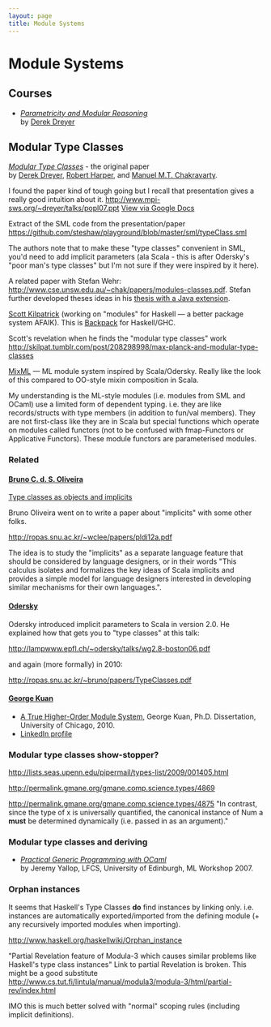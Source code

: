 ```yaml
---
layout: page
title: Module Systems
---
```


# Module Systems


## Courses

- [_Parametricity and Modular Reasoning_](https://wiki.mpi-sws.org/star/paramore)  
  by [Derek Dreyer][dreyer]


## Modular Type Classes

[_Modular Type Classes_](http://www.cse.unsw.edu.au/~chak/papers/DHC07.html) - the original paper  
by [Derek Dreyer][dreyer], [Robert Harper][harper], and [Manuel M.T. Chakravarty][chak].

I found the paper kind of tough going but I recall that presentation gives a
really good intuition about it.
<http://www.mpi-sws.org/~dreyer/talks/popl07.ppt>
[View via Google Docs](https://docs.google.com/viewer?url=www.mpi-sws.org/~dreyer/talks/popl07.ppt)

Extract of the SML code from the presentation/paper
<https://github.com/steshaw/playground/blob/master/sml/typeClass.sml>

The authors note that to make these "type classes" convenient in SML,
you'd need to add implicit parameters (ala Scala - this is after
Odersky's "poor man's type classes" but I'm not sure if they were
inspired by it here).

A related paper with Stefan Wehr:
<http://www.cse.unsw.edu.au/~chak/papers/modules-classes.pdf>. Stefan
further developed theses ideas in his [thesis with a Java extension][wehr].

[Scott Kilpatrick][skilpat] (working on "modules" for Haskell — a better package
system AFAIK). This is [Backpack](http://plv.mpi-sws.org/backpack/) for
Haskell/GHC.

Scott's revelation when he finds the "modular type classes" work
<http://skilpat.tumblr.com/post/208298998/max-planck-and-modular-type-classes>

[MixML](http://www.mpi-sws.org/~rossberg/mixml/) — ML module system inspired by
Scala/Odersky. Really like the look of this compared to OO-style mixin
composition in Scala.

My understanding is the ML-style modules (i.e. modules from SML and
OCaml) use a limited form of dependent typing. i.e. they are like
records/structs with type members (in addition to fun/val members). They
are not first-class like they are in Scala but special functions which
operate on modules called functors (not to be confused with
fmap-Functors or Applicative Functors). These module functors are
parameterised modules.

### Related

#### [Bruno C. d. S. Oliveira][oliveira]

[Type classes as objects and implicits](http://ropas.snu.ac.kr/~bruno/papers/TypeClasses.pdf)

Bruno Oliveira went on to write a paper about "implicits" with some
other folks.

<http://ropas.snu.ac.kr/~wclee/papers/pldi12a.pdf>

The idea is to study the "implicits" as a separate language feature that
should be considered by language designers, or in their words "This
calculus isolates and formalizes the key ideas of Scala implicits and
provides a simple model for language designers interested in developing
similar mechanisms for their own languages.".

#### [Odersky][odersky]

Odersky introduced implicit parameters to Scala in version 2.0.
He explained how that gets you to "type classes" at this talk:

<http://lampwww.epfl.ch/~odersky/talks/wg2.8-boston06.pdf>

and again (more formally) in 2010:

<http://ropas.snu.ac.kr/~bruno/papers/TypeClasses.pdf>

#### [George Kuan][kuan]

-   [A True Higher-Order Module System](http://smlnj-gforge.cs.uchicago.edu/scm/viewvc.php/*checkout*/papers/hofsem/dissertation/kuan-dissertation.pdf?root=smlnj),
    George Kuan, Ph.D. Dissertation, University of Chicago, 2010.
-   [LinkedIn profile](http://www.linkedin.com/pub/george-kuan/6/672/324)

### Modular type classes show-stopper?

<http://lists.seas.upenn.edu/pipermail/types-list/2009/001405.html>

<http://permalink.gmane.org/gmane.comp.science.types/4869>

<http://permalink.gmane.org/gmane.comp.science.types/4875> "In contrast,
since the type of x is universally quantified, the canonical instance of
Num a **must** be determined dynamically (i.e. passed in as an
argument)."

### Modular type classes and deriving

- [_Practical Generic Programming with OCaml_](http://research.microsoft.com/en-us/um/people/crusso/ml2007/slides/yallop-ml07.pdf)  
  by Jeremy Yallop, LFCS, University of Edinburgh, ML Workshop 2007.

### Orphan instances

It seems that Haskell's Type Classes **do** find instances by linking
only. i.e. instances are automatically exported/imported from the
defining module (+ any recursively imported modules when importing).

<http://www.haskell.org/haskellwiki/Orphan_instance>

"Partial Revelation feature of Modula-3 which causes similar problems
like Haskell's type class instances" Link to partial Revelation is
broken. This might be a good substitute
<http://www.cs.tut.fi/lintula/manual/modula3/modula-3/html/partial-rev/index.html>

IMO this is much better solved with "normal" scoping rules (including
implicit definitions).

[dreyer]: http://www.mpi-sws.org/~dreyer/
[harper]: https://www.cs.cmu.edu/~rwh/
[chak]: http://justtesting.org/
[wehr]: http://www.stefanwehr.de/
[skilpat]: http://www.mpi-sws.org/~skilpat/
[oliveira]: https://i.cs.hku.hk/~bruno/
[odersky]: https://lampwww.epfl.ch/~odersky/
[kuan]: https://people.cs.uchicago.edu/~gkuan/
